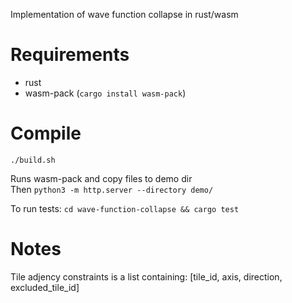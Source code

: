Implementation of wave function collapse in rust/wasm

# Requirements

- rust
- wasm-pack (`cargo install wasm-pack`)

# Compile

`./build.sh`

Runs wasm-pack and copy files to demo dir  
Then
`python3 -m http.server --directory demo/`

To run tests:
`cd wave-function-collapse && cargo test`


# Notes

Tile adjency constraints is a list containing:
[tile_id, axis, direction, excluded_tile_id]

